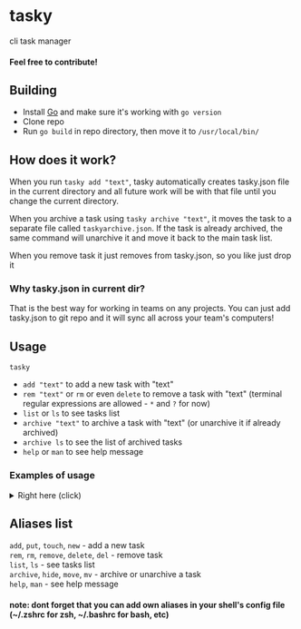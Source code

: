# tasky

cli task manager

#### Feel free to contribute!

## Building

-   Install [Go](https://go.dev/) and make sure it's working with `go version`
-   Clone repo
-   Run `go build` in repo directory, then move it to `/usr/local/bin/`

## How does it work?

When you run `tasky add "text"`, tasky automatically creates tasky.json file in the current directory and all future work will be with that file until you change the current directory.

When you archive a task using `tasky archive "text"`, it moves the task to a separate file called `taskyarchive.json`. If the task is already archived, the same command will unarchive it and move it back to the main task list.

When you remove task it just removes from tasky.json, so you like just drop it

### Why tasky.json in current dir?

That is the best way for working in teams on any projects. You can just add tasky.json to git repo and it will sync all across your team's computers!

## Usage

`tasky`

-   `add "text"` to add a new task with "text"
-   `rem "text"` or `rm` or even `delete` to remove a task with "text" (terminal regular expressions are allowed - `*` and `?` for now)
-   `list` or `ls` to see tasks list
-   `archive "text"` to archive a task with "text" (or unarchive it if already archived)
-   `archive ls` to see the list of archived tasks
-   `help` or `man` to see help message

### Examples of usage

<details> 
<summary>Right here (click)</summary>
  
`tasky add "make some things in new version"` <br>
Will add a task with name of "make some things in new version" <br>
`tasky remove "make some things in new version"` <br>
Will remove the task you have just created (it's name is "make some things in new version" if you already forgot 😊) <br>
`tasky list` <br>
Will display all the tasks you have (in tasky.json in current dir for sure) <br>
`tasky archive "make some things in new version"` <br>
Will archive / unarchive the task with name "make some things in new version" <br>
`tasky archive ls` <br>
Will display all archived tasks (from taskyarchive.json) <br>

</details>

## Aliases list

`add`, `put`, `touch`, `new` - add a new task <br>
`rem`, `rm`, `remove`, `delete`, `del` - remove task <br>
`list`, `ls` - see tasks list <br>
`archive`, `hide`, `move`, `mv` - archive or unarchive a task <br>
`help`, `man` - see help message

#### note: dont forget that you can add own aliases in your shell's config file (~/.zshrc for zsh, ~/.bashrc for bash, etc)
